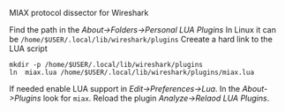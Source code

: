 MIAX protocol dissector for Wireshark


Find the path in the _About->Folders->Personal LUA Plugins_
In Linux it can be `/home/$USER/.local/lib/wireshark/plugins`
Creeate a hard link to the LUA script
```
mkdir -p /home/$USER/.local/lib/wireshark/plugins
ln  miax.lua /home/$USER/.local/lib/wireshark/plugins/miax.lua
```

If needed enable LUA support in _Edit->Preferences->Lua_. In the _About->Plugins_ look for `miax`. Reload the plugin _Analyze->Relaod LUA Plugins_.




